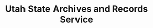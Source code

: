---
layout: repo
title: "Utah State Archives and Records Service"
id: 25421
permalink: repos/25421/
---